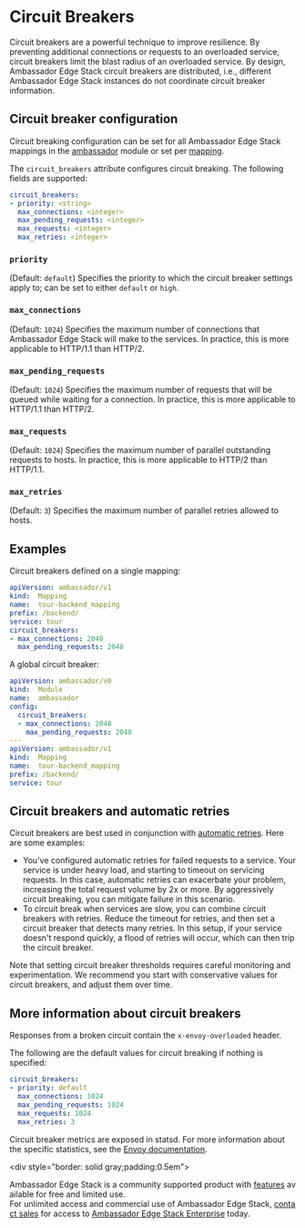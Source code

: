 # Circuit Breakers

Circuit breakers are a powerful technique to improve resilience. By preventing additional connections or requests to an overloaded service, circuit breakers limit the blast radius of an overloaded service. By design, Ambassador Edge Stack circuit breakers are distributed, i.e., different Ambassador Edge Stack instances do not coordinate circuit breaker information.

## Circuit breaker configuration

Circuit breaking configuration can be set for all Ambassador Edge Stack mappings in the [ambassador](/reference/core/ambassador) module or set per [mapping](https://www.getambassador.io/reference/mappings#configuring-mappings).

The `circuit_breakers` attribute configures circuit breaking. The following fields are supported:
```yaml
circuit_breakers:
- priority: <string>
  max_connections: <integer>
  max_pending_requests: <integer>
  max_requests: <integer>
  max_retries: <integer>
```

### `priority`
(Default: `default`) Specifies the priority to which the circuit breaker settings apply to; can be set to either `default` or `high`.

### `max_connections`
(Default: `1024`) Specifies the maximum number of connections that Ambassador Edge Stack will make to the services. In practice, this is more applicable to HTTP/1.1 than HTTP/2.

### `max_pending_requests`
(Default: `1024`) Specifies the maximum number of requests that will be queued while waiting for a connection. In practice, this is more applicable to HTTP/1.1 than HTTP/2.

### `max_requests`
(Default: `1024`) Specifies the maximum number of parallel outstanding requests to hosts. In practice, this is more applicable to HTTP/2 than HTTP/1.1.

### `max_retries`
(Default: `3`) Specifies the maximum number of parallel retries allowed to hosts.

## Examples

Circuit breakers defined on a single mapping:

```yaml
apiVersion: ambassador/v1
kind:  Mapping
name:  tour-backend_mapping
prefix: /backend/
service: tour
circuit_breakers:
- max_connections: 2048
  max_pending_requests: 2048
```

A global circuit breaker:

```yaml
apiVersion: ambassador/v0
kind:  Module
name:  ambassador
config:
  circuit_breakers:
  - max_connections: 2048
    max_pending_requests: 2048
---
apiVersion: ambassador/v1
kind:  Mapping
name:  tour-backend_mapping
prefix: /backend/
service: tour
```

## Circuit breakers and automatic retries

Circuit breakers are best used in conjunction with [automatic retries](/reference/retries). Here are some examples:

* You've configured automatic retries for failed requests to a service. Your service is under heavy load, and starting to timeout on servicing requests. In this case, automatic retries can exacerbate your problem, increasing the total request volume by 2x or more. By aggressively circuit breaking, you can mitigate failure in this scenario.
* To circuit break when services are slow, you can combine circuit breakers with retries. Reduce the timeout for retries, and then set a circuit breaker that detects many retries. In this setup, if your service doesn't respond quickly, a flood of retries will occur, which can then trip the circuit breaker.

Note that setting circuit breaker thresholds requires careful monitoring and experimentation. We recommend you start with conservative values for circuit breakers, and adjust them over time.

## More information about circuit breakers

Responses from a broken circuit contain the `x-envoy-overloaded` header.

The following are the default values for circuit breaking if nothing is specified:

```yaml
circuit_breakers:
- priority: default
  max_connections: 1024
  max_pending_requests: 1024
  max_requests: 1024
  max_retries: 3
```

Circuit breaker metrics are exposed in statsd. For more information about the specific statistics, see the [Envoy documentation](https://www.envoyproxy.io/docs/envoy/latest/intro/arch_overview/upstream/circuit_breaking.html).

<div style="border: solid gray;padding:0.5em">

Ambassador Edge Stack is a community supported product with [features](getambassador.io/features) available for free and limited use. For unlimited access and commercial use of Ambassador Edge Stack, [contact sales](https:/www.getambassador.io/contact) for access to [Ambassador Edge Stack Enterprise](/user-guide/ambassador-edge-stack-enterprise) today.

</div>
